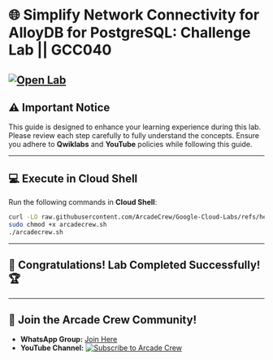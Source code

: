 # 🌐 Simplify Network Connectivity for AlloyDB for PostgreSQL: Challenge Lab || GCC040
[![Open Lab](https://img.shields.io/badge/Open-Lab-pink?style=flat)](https://www.youtube.com/@Arcade61432?sub_confirmation=1) 
---

## ⚠️ **Important Notice**  
This guide is designed to enhance your learning experience during this lab. Please review each step carefully to fully understand the concepts. Ensure you adhere to **Qwiklabs** and **YouTube** policies while following this guide.  

---

## 💻 **Execute in Cloud Shell**  
Run the following commands in **Cloud Shell**:  
```bash
curl -LO raw.githubusercontent.com/ArcadeCrew/Google-Cloud-Labs/refs/heads/main/Simplify%20Network%20Connectivity%20for%20AlloyDB%20for%20PostgreSQL%20Challenge%20Lab/arcadecrew.sh
sudo chmod +x arcadecrew.sh
./arcadecrew.sh
```  
---

## 🎉 **Congratulations! Lab Completed Successfully!** 🏆  

---

## 🤝 **Join the Arcade Crew Community!**  

- **WhatsApp Group:** [Join Here](https://chat.whatsapp.com/KkNEauOhBQXHdVcmqIlv9F)  
- **YouTube Channel:** [![Subscribe to Arcade Crew](https://img.shields.io/badge/YouTube-Arcade%20Crew-red?style=flat&logo=youtube)](https://www.youtube.com/@Arcade61432?sub_confirmation=1)  

